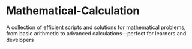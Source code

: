 # Mathematical-Calculation
A collection of efficient scripts and solutions for mathematical problems, from basic arithmetic to advanced calculations—perfect for learners and developers
